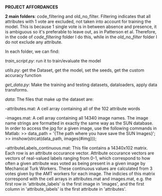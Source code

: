 **PROJECT AFFORDANCES**

**2 main folders**: code_filtering and old_no_filter. 
Filtering indicates that all attributes with 1 vote are excluded, not taken into account for training the model. This is because 1 single vote is in between absence and presence, it is ambiguous so it's preferable to leave out, as in Patterson et al. Therefore, in the code of *code_filtering* folder I do this, while in the *old_no_filter* folder I do not exclude any attribute.

In each folder, we can find:

*train_script.py*: run it to train/evaluate the model

*utils.py*: get the Dataset, get the model, set the seeds, get the custom accuracy function

*get_data.py*: Make the training and testing datasets, dataloaders, apply data transforms.

*data*: The files that make up the dataset are:

-attributes.mat: A cell array containing all of the 102 attribute words 

-images.mat: A cell array containing all 14340 image names. 
		The image name strings are formatted in exactly the same way as the
		SUN database. In order to access the jpg for a given image, use the 
		following commands in Matlab:
			>> data_path = '{The path where you have save the SUN Images}';
			>> imshow(strcat(data_path, images{#img}));

-attributeLabels_continuous.mat: This file contains a 14340x102 matrix. 
				Each row is an attribute occurance vector. 
				Attribute occurance vectors are vectors of real-valued labels
				ranging from 0-1, which correspond to how often a given
				attribute was voted as being present in a given image
				by Mechanical Turk Workers. These continuous values are 
				calculated from 3 votes given by the AMT workers for each
				image.
				The indicies of this matrix correspond with the cell arrays
				in attributes.mat and images.mat, e.g. the first row
				in 'attribute_labels' is the first image in 'images', and
				the first column in 'attribute_labels' is the first attribute
				in 'attributes'.
